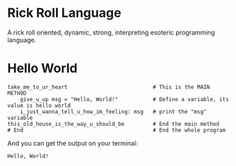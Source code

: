 # Rick Roll Language
A rick roll oriented, dynamic, strong, interpreting esoteric programming language.

# Hello World
```
take_me_to_ur_heart                           # This is the MAIN METHOD
    give_u_up msg = "Hello, World!"           # Define a variable, its value is hello world
    i_just_wanna_tell_u_how_im_feeling: msg   # print the "msg" variable
this_old_house_is_the_way_u_should_be         # End the main method
# End                                         # End the whole program
```
And you can get the output on your terminal:
```
Hello, World!
```
